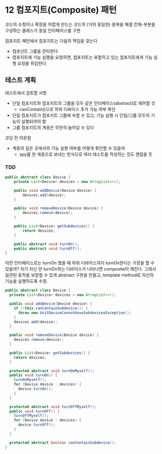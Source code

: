 # 12 컴포지트(Composite) 패턴

코드의 수정이나 확장을 어렵게 만드는 코드의 (거의 동일한) 중복을 해결
전체-부분을 구성하는 클래스가 동일 인터페이스를 구현

컴포지트 패턴에서 컴포지트는 다음의 책임을 갖는다
- 컴포넌트 그룹을 관리한다
- 컴포지트에 기능 실행을 요청하면, 컴포지트는 포함하고 있는 컴포지트에게 기능 실행 요청을 위임한다

## 테스트 계획

테스트에서 검토할 사항
- 단일 컴포지트와 컴포지트의 그룹을 모두 같은 인터페이스(abstract)로 제어할 것
  - canContain()으로 하위 디바이스 추가 가능 여부 확인
- 단일 컴포지트가 컴포지트 그룹에 속할 수 있고, 기능 실행 시 단일/그룹 모두의 기능이 실행되어야 함
- 그룹 컴포지트의 계층은 무한히 늘어날 수 있다

코딩 전 의문점
- 계층의 깊은 곳에서의 기능 실행 여부를 어떻게 확인할 수 있을까
    - spy를 한 계층으로 보내는 방식으로 여러 테스트를 작성하는 것도 괜찮을 듯

### TDD

```java
public abstract class Device {
    private List<Device> devices = new ArrayList<>();

    public void addDevice(Device device) {
        devices.add(device);
    }

    public void removeDevice(Device device) {
        devices.remove(device);
    }

    public List<Device> getSubdevices() {
        return devices;
    }

    public abstract void turnOn();
    public abstract void turnOff();
}
```
이런 인터페이스로는 turnOn 했을 때 하위 디바이스까지 turnOn한다는 가정을 할 수 있을까?
자기 자신 만 turnOn하는 디바이스가 나타나면 composite이 깨진다.
그래서 일관된 동작을 보장할 수 있게 abstract 구현을 만들고, template method로 자신의 기능을 실행하도록 수정.
```java
public abstract class Device {
  private List<Device> devices = new ArrayList<>();

  public void addDevice(Device device) {
    if (!this.canContainSubdevice()) {
      throw new UnitDeviceCannotHaveSubdevicesException();
    }
    devices.add(device);
  }

  public void removeDevice(Device device) {
    devices.remove(device);
  }

  public List<Device> getSubdevices() {
    return devices;
  }

  protected abstract void turnOnMyself();
  public void turnOn() {
    turnOnMyself();
    for (Device device : devices) {
      device.turnOn();
    }
  }

  protected abstract void turnOffMyself();
  public void turnOff() {
    turnOffMyself();
    for (Device device : devices) {
      device.turnOff();
    }
  }

  protected abstract boolean canContainSubdevice();
}
```

